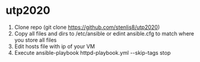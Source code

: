# utp2020
1. Clone repo (git clone https://github.com/stenlis8/utp2020)
2. Copy all files and dirs to /etc/ansible or edint ansible.cfg to match where you store all files
3. Edit hosts file with ip of your VM
4. Execute ansible-playbook httpd-playbook.yml --skip-tags stop
